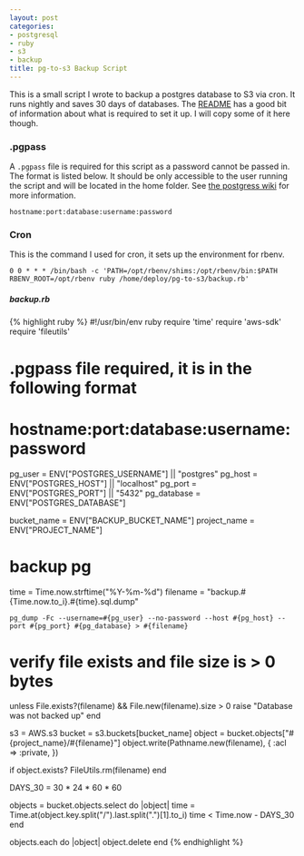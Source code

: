 ```yaml
---
layout: post
categories:
- postgresql
- ruby
- s3
- backup
title: pg-to-s3 Backup Script
---
```


This is a small script I wrote to backup a postgres database to S3 via cron. It runs nightly and saves 30 days of databases. The [README](https://github.com/smartlogic/pg-to-s3/blob/master/README.md) has a good bit of information about what is required to set it up. I will copy some of it here though.

### .pgpass

A `.pgpass` file is required for this script as a password cannot be passed in. The format is listed below. It should be only accessible to the user running the script and will be located in the home folder. See [the postgress wiki](https://wiki.postgresql.org/wiki/Pgpass) for more information.

    hostname:port:database:username:password


### Cron

This is the command I used for cron, it sets up the environment for rbenv.

    0 0 * * * /bin/bash -c 'PATH=/opt/rbenv/shims:/opt/rbenv/bin:$PATH RBENV_ROOT=/opt/rbenv ruby /home/deploy/pg-to-s3/backup.rb'

##### backup.rb
{% highlight ruby %}
#!/usr/bin/env ruby
require 'time'
require 'aws-sdk'
require 'fileutils'

# .pgpass file required, it is in the following format
#    hostname:port:database:username:password
pg_user = ENV["POSTGRES_USERNAME"] || "postgres"
pg_host = ENV["POSTGRES_HOST"] || "localhost"
pg_port = ENV["POSTGRES_PORT"] || "5432"
pg_database = ENV["POSTGRES_DATABASE"]

bucket_name = ENV["BACKUP_BUCKET_NAME"]
project_name = ENV["PROJECT_NAME"]

# backup pg

time = Time.now.strftime("%Y-%m-%d")
filename = "backup.#{Time.now.to_i}.#{time}.sql.dump"

`pg_dump -Fc --username=#{pg_user} --no-password --host #{pg_host} --port #{pg_port} #{pg_database} > #{filename}`

# verify file exists and file size is > 0 bytes
unless File.exists?(filename) && File.new(filename).size > 0
  raise "Database was not backed up"
end

s3 = AWS.s3
bucket = s3.buckets[bucket_name]
object = bucket.objects["#{project_name}/#{filename}"]
object.write(Pathname.new(filename), {
  :acl => :private,
})

if object.exists?
  FileUtils.rm(filename)
end

DAYS_30 = 30 * 24 * 60 * 60

objects = bucket.objects.select do |object|
  time = Time.at(object.key.split("/").last.split(".")[1].to_i)
  time < Time.now - DAYS_30
end

objects.each do |object|
  object.delete
end
{% endhighlight %}
